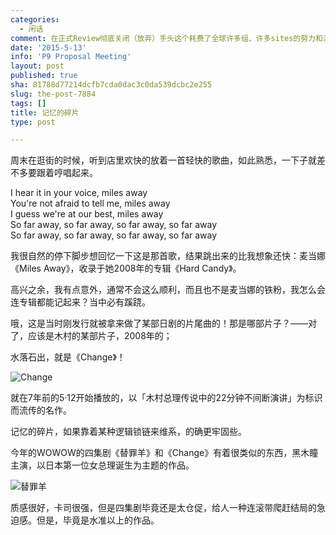```yaml
---
categories:
  - 闲话
comment: 在正式Review彻底关闭（放弃）手头这个耗费了全球许多组、许多sites的努力和汗水，外加数千万欧元投资的项目的会上，无意中看到自己三年多前管理的第一个产品项目被产品经理做着另外一个客户相关Milestone的Proposal，百感交集，真是「亭亭如盖」矣。
date: '2015-5-13'
info: 'P9 Proposal Meeting'
layout: post
published: true
sha: 81788d77214dcfb7cda0dac3c0da539dcbc2e255
slug: the-post-7884
tags: []
title: 记忆的碎片
type: post

---
```


周末在逛街的时候，听到店里欢快的放着一首轻快的歌曲，如此熟悉，一下子就差不多要跟着哼唱起来。

> 
I hear it in your voice, miles away   
You're not afraid to tell me, miles away   
I guess we're at our best, miles away   
So far away, so far away, so far away, so far away   
So far away, so far away, so far away, so far away   


我很自然的停下脚步想回忆一下这是那首歌，结果跳出来的比我想象还快：麦当娜《Miles Away》，收录于她2008年的专辑《Hard Candy》。

高兴之余，我有点意外，通常不会这么顺利，而且也不是麦当娜的铁粉，我怎么会连专辑都能记起来？当中必有蹊跷。

哦，这是当时刚发行就被拿来做了某部日剧的片尾曲的！那是哪部片子？——对了，应该是木村的某部片子，2008年的；

水落石出，就是《Change》！

![Change](http://www.inmediahk.net/files/column_images/change.jpg) 

就在7年前的5·12开始播放的，以「木村总理传说中的22分钟不间断演讲」为标识而流传的名作。

记忆的碎片，如果靠着某种逻辑锁链来维系，的确更牢固些。

今年的WOWOW的四集剧《替罪羊》和《Change》有着很类似的东西，黑木瞳主演，以日本第一位女总理诞生为主题的作品。

![替罪羊](http://photocdn.sohu.com/20150204/Img408507685.jpg)

质感很好，卡司很强，但是四集剧毕竟还是太仓促，给人一种连滚带爬赶结局的急迫感。但是，毕竟是水准以上的作品。







